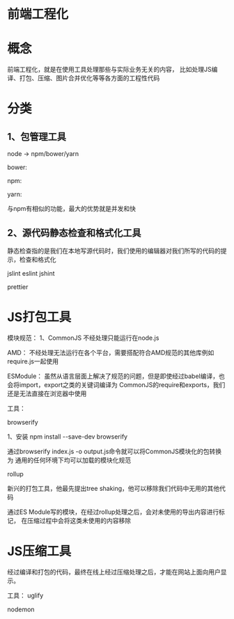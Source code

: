  # 前端工程化


# 概念

前端工程化，就是在使用工具处理那些与实际业务无关的内容，
比如处理JS编译、打包、压缩、图片合并优化等等各方面的工程性代码




# 分类


## 1、包管理工具

node -> npm/bower/yarn 


bower:


npm:


yarn:

与npm有相似的功能，最大的优势就是并发和快



## 2、源代码静态检查和格式化工具

静态检查指的是我们在本地写源代码时，我们使用的编辑器对我们所写的代码的提示，检查和格式化

jslint
eslint
jshint

prettier




# JS打包工具

模块规范：
1、CommonJS
不经处理只能运行在node.js


AMD：
不经处理无法运行在各个平台，需要搭配符合AMD规范的其他库例如require.js一起使用


ESModule：
虽然从语言层面上解决了规范的问题，但是即使经过babel编译，也会将import，export之类的关键词编译为
CommonJS的require和exports，我们还是无法直接在浏览器中使用



工具：

browserify

1、安装
npm install --save-dev browserify

通过browserify index.js -o output.js命令就可以将CommonJS模块化的包转换为
通用的任何环境下均可以加载的模块化规范



rollup

新兴的打包工具，他最先提出tree shaking，他可以移除我们代码中无用的其他代码

通过ES Module写的模块，在经过rollup处理之后，会对未使用的导出内容进行标记，
在压缩过程中会将这类未使用的内容移除




# JS压缩工具

经过编译和打包的代码，最终在线上经过压缩处理之后，才能在网站上面向用户显示。

工具：
uglify




nodemon

